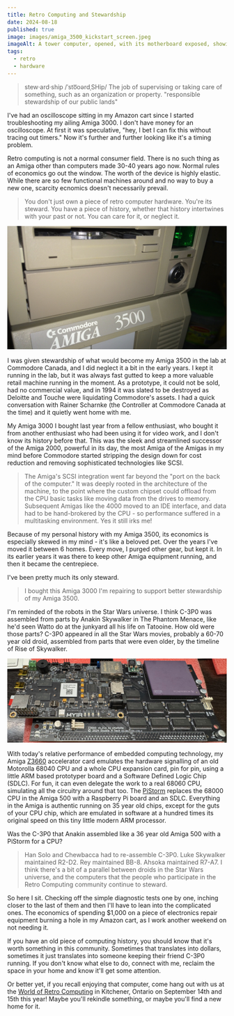 ```yaml
---
title: Retro Computing and Stewardship
date: 2024-08-18
published: true
image: images/amiga_3500_kickstart_screen.jpeg
imageAlt: A tower computer, opened, with its motherboard exposed, showing a screen on a monitor that is asking for a 3.5" floppy disk to be inserted
tags:
  - retro
  - hardware
---
```

> stew·ard·ship
> /ˈsto͞oərdˌSHip/
> The job of supervising or taking care of something, such as an organization or property. "responsible stewardship of our public lands"

I've had an oscilloscope sitting in my Amazon cart since I started troubleshooting my ailing Amiga 3000. I don't have money for an oscilloscope. At first it was speculative, "hey, I bet I can fix this without tracing out timers." Now it's further and further looking like it's a timing problem.

Retro computing is not a normal consumer field. There is no such thing as an Amiga other than computers made 30-40 years ago now. Normal rules of economics go out the window. The worth of the device is highly elastic. While there are so few functional machines around and no way to buy a new one, scarcity ecnomics doesn't necessarily prevail.

> You don't just own a piece of retro computer hardware. You're its steward. You have a piece of history, whether that history intertwines with your past or not. You can care for it, or neglect it.

![](images/a3500-faceplate.jpeg)

I was given stewardship of what would become my Amiga 3500 in the lab at Commodore Canada, and I did neglect it a bit in the early years. I kept it running in the lab, but it was always fast gutted to keep a more valuable retail machine running in the moment. As a prototype, it could not be sold, had no commercial value, and in 1994 it was slated to be destroyed as Deloitte and Touche were liquidating Commodore's assets. I had a quick conversation with Rainer Scharnke (the Controller at Commodore Canada at the time) and it quietly went home with me.

My Amiga 3000 I bought last year from a fellow enthusiast, who bought it from another enthusiast who had been using it for video work, and I don't know its history before that. This was the sleek and streamlined successor of the Amiga 2000, powerful in its day, the most Amiga of the Amigas in my mind before Commodore started stripping the design down for cost reduction and removing sophisticated technologies like SCSI.

> The Amiga's SCSI integration went far beyond the "port on the back of the computer." It was deeply rooted in the architecture of the machine, to the point where the custom chipset could offload from the CPU basic tasks like moving data from the drives to memory. Subsequent Amigas like the 4000 moved to an IDE interface, and data had to be hand-brokered by the CPU - so performance suffered in a multitasking environment. Yes it still irks me!

Because of my personal history with my Amiga 3500, its economics is especially skewed in my mind - it's like a beloved pet. Over the years I've moved it between 6 homes. Every move, I purged other gear, but kept it. In its earlier years it was there to keep other Amiga equipment running, and then it became the centrepiece.

I've been pretty much its only steward.

> I bought this Amiga 3000 I'm repairing to support better stewardship of my Amiga 3500.

I'm reminded of the robots in the Star Wars universe. I think C-3P0 was assembled from parts by Anakin Skywalker in The Phantom Menace, like he'd seen Watto do at the junkyard all his life on Tatooine. How old were those parts? C-3P0 appeared in all the Star Wars movies, probably a 60-70 year old droid, assembled from parts that were even older, by the timeline of Rise of Skywalker.

![z3660-loaded.jpeg](images/z3660-loaded.jpeg)

With today's relative performance of embedded computing technology, my Amiga [Z3660](https://github.com/shanshe/Z3660) accelerator card emulates the hardware signalling of an old Motorolla 68040 CPU and a whole CPU expansion card, pin for pin, using a little ARM based prototyper board and a Software Defined Logic Chip (SDLC). For fun, it can even delegate the work to a real 68060 CPU, simulating all the circuitry around that too. The [PiStorm](https://github.com/captain-amygdala/pistorm) replaces the 68000 CPU in the Amiga 500 with a Raspberry Pi board and an SDLC. Everything in the Amiga is authentic running on 35 year old chips, except for the guts of your CPU chip, which are emulated in software at a hundred times its original speed on this tiny little modern ARM processor.

Was the C-3P0 that Anakin assembled like a 36 year old Amiga 500 with a PiStorm for a CPU?

> Han Solo and Chewbacca had to re-assemble C-3P0. Luke Skywalker maintained R2-D2. Rey maintained BB-8. Ahsoka maintained R7-A7. I think there's a bit of a parallel between droids in the Star Wars universe, and the computers that the people who participate in the Retro Computing community continue to steward.

So here I sit. Checking off the simple diagnostic tests one by one, inching closer to the last of them and then I'll have to lean into the complicated ones. The economics of spending $1,000 on a piece of electronics repair equipment burning a hole in my Amazon cart, as I work another weekend on not needing it.

If you have an old piece of computing history, you should know that it's worth something in this community. Sometimes that translates into dollars, sometimes it just translates into someone keeping their friend C-3P0 running. If you don't know what else to do, connect with me, reclaim the space in your home and know it'll get some attention.

Or better yet, if you recall enjoying that computer, come hang out with us at the [World of Retro Computing](https://worldofretrocomputing.com/) in Kitchener, Ontario on September 14th and 15th this year! Maybe you'll rekindle something, or maybe you'll find a new home for it.